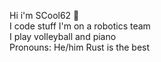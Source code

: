 Hi i'm SCool62 👋  
I code stuff
I'm on a robotics team  
I play volleyball and piano  
Pronouns: He/him
Rust is the best

<!---
SCool62/SCool62 is a ✨ special ✨ repository because its `README.md` (this file) appears on your GitHub profile.
You can click the Preview link to take a look at your changes.
--->
